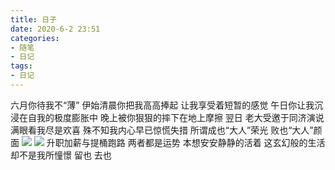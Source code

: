 ```yaml
---
title: 日子
date: 2020-6-2 23:51
categories:
- 随笔
- 日记
tags:
- 日记
---
```


六月你待我不“薄” 伊始清晨你把我高高捧起 让我享受着短暂的感觉 午日你让我沉浸在自我的极度膨胀中 晚上被你狠狠的摔下在地上摩擦
翌日 老大受邀于同济演说 满眼看我尽是欢喜  殊不知我内心早已惊慌失措  所谓成也“大人”荣光 败也“大人”颜面 
![](https://gitee.com/feizudefanfan/feizhufanfan_image/raw/master/blog/20220324234653.png)
![](https://gitee.com/feizudefanfan/feizhufanfan_image/raw/master/blog/20220324234807.png)
升职加薪与提桶跑路 两者都是运势
本想安安静静的活着 这玄幻般的生活却不是我所憧憬 
留也 去也